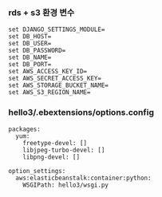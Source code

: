 ### rds + s3 환경 변수
~~~
set DJANGO_SETTINGS_MODULE=
set DB_HOST=
set DB_USER=
set DB_PASSWORD=
set DB_NAME=
set DB_PORT=
set AWS_ACCESS_KEY_ID=
set AWS_SECRET_ACCESS_KEY=
set AWS_STORAGE_BUCKET_NAME=
set AWS_S3_REGION_NAME=
~~~

###  hello3/.ebextensions/options.config
~~~
packages:
  yum:
    freetype-devel: []
    libjpeg-turbo-devel: []
    libpng-devel: []

option_settings:
  aws:elasticbeanstalk:container:python:
    WSGIPath: hello3/wsgi.py
~~~


